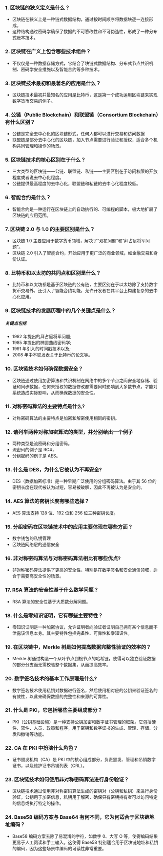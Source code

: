 
### 1. 区块链的狭义定义是什么？

- 区块链在狭义上是一种链式数据结构，通过按时间顺序将数据块逐一连接形成。
- 这种结构通过密码学确保了数据的不可篡改性和不可伪造性，形成了一种分布式账本技术。

### 2. 区块链在广义上包含哪些技术组件？

- 不仅仅是一种数据存储方式，它结合了块链式数据结构、分布式节点共识机制、密码学安全措施以及智能合约等多种技术。

### 3. 区块链技术最初和最著名的应用是什么？

- 区块链技术最初并最知名的应用是比特币，这是第一个成功运用区块链来实现数字货币交易的例子。

### 4. 公链（Public Blockchain）和联盟链（Consortium Blockchain）有什么区别？

- 公链是完全去中心化的区块链形式，任何人都可以进行交易和访问数据
- 联盟链是部分去中心化的区块链，加入节点需要进行验证和授权，适合多个机构共同管理和操作的场景。

### 5. 区块链技术的核心区别在于什么？

- 三大类型的区块链——公链、联盟链、私链——主要区别在于访问权限的开放程度或者说去中心化程度。
- 公链提供最高程度的去中心化，联盟链和私链的去中心化程度较低。

### 6. 智能合约是什么？

- 智能合约是一种运行在区块链上的自动执行的、可编程的脚本，极大地扩展了区块链的应用范围。

### 7. 区块链 2.0 与 1.0 的主要区别是什么？

- 区块链 1.0 主要应用于数字货币领域，解决了“双花问题”和“拜占庭将军问题”。
- 区块链 2.0 引入了智能合约，开始应用于更广泛的商业领域，如金融交易和身份认证。

### 8. 比特币和以太坊的共同点和区别是什么？

- 比特币和以太坊都是基于区块链的公有链，主要区别在于以太坊除了支持数字货币交易外，还引入了智能合约功能，允许开发者在其平台上构建复杂的去中心化应用。

### 9. 区块链技术的发展历程中的几个关键点是什么？

##### 关键点包括

- 1982 年提出的拜占庭将军问题;
- 1985 年提出的椭圆曲线密码学;
- 1991 年引入的时间戳技术以及;
- 2008 年中本聪发表关于比特币的论文等。

### 10. 区块链技术如何确保数据安全？

- 区块链通过使用加密算法和共识机制在网络中的多个节点之间安全地存储、验证和同步数据，任何未授权的数据修改都需要同时影响到大多数节点，才能对系统造成实际影响，从而确保数据的安全性。

### 11. 对称密码算法的主要特点是什么?

- 对称密码算法的主要特点是加密和解密使用相同的密钥。

### 12. 请列举两种对称加密算法的类型，并分别给出一个例子

- 两种类型是流密码和分组密码。
- 流密码的例子是 RC4，
- 分组密码的例子是 AES。

### 13. 什么是 DES，为什么它被认为不再安全?

- DES（数据加密标准）是一种早期广泛使用的分组密码算法。由于其 56 位的密钥长度在现代被认为过短，容易被破解，因此不再被认为是安全的。

### 14. AES 算法的密钥长度有哪些选择？

- AES 算法支持 128 位、192 位和 256 位三种密钥长度。

### 15. 分组密码在区块链技术中的应用主要体现在哪些方面？

- 数字钱包的私钥管理
- 区块链网络层的通信安全

### 16. 非对称密码算法与对称密码算法相比有哪些优点?

- 非对称密码算法提供了更高的安全性，特别是在数字签名和安全通信领域，适合于需要高安全性的场景。

### 17. RSA 算法的安全性基于什么数学问题？

- RSA 算法的安全性基于大质数分解问题。

### 18. 什么是零知识证明，它有哪些主要特性？

- 零知识证明是一种加密协议，允许证明者向验证者证明自己拥有某个信息而不泄露该信息本身。其主要特性包括完备性、可靠性和零知识性。

### 19. 在区块链中，Merkle 树是如何提高数据完整性验证的效率的？

- Merkle 树通过构造一个从叶节点到根节点的哈希链，使得可以独立验证数据的部分分支而无需校验整个数据集，从而提高效率。

### 20. 数字签名技术的基本工作原理是什么?

- 数字签名技术使用私钥对数据进行签名，然后使用相对应的公钥来验证签名的有效性，以此来确保数据的完整性和来源的可靠性。

### 21. 什么是 PKI，它包括哪些主要组成部分？

- PKI（公钥基础设施）是一种支持公钥加密和数字证书管理的框架。它包括硬件、软件、人员、政策和程序，用于密钥和数字证书的生成、管理、存储、分发和撤销等功能。

### 22. CA 在 PKI 中扮演什么角色？

- 证书颁发机构（CA）是 PKI 中的核心组成部分，负责颁发、管理和吊销数字证书，以及维护证书吊销列表（CRL）。

### 23. 区块链技术如何使用非对称密码算法进行身份验证？

- 区块链技术通过使用非对称密码算法生成的密钥对（公钥和私钥）来进行身份验证。公钥用于加密信息，私钥用于解密，确保只有密钥持有者可以访问特定的信息或执行特定的操作。

### 24. Base58 编码方案与 Base64 有何不同，它为何适合于区块链地址编码？

- Base58 编码方案去除了易混淆的字符，如数字 0、大写 O 等，使得编码结果更易于人工阅读和手工输入。这使得 Base58 特别适合用于区块链地址和私钥的编码，因为这些场景中编码的可读性非常重要。
